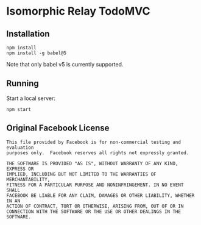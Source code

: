 # Isomorphic Relay TodoMVC

## Installation

```
npm install
npm install -g babel@5
```
Note that only babel v5 is currently supported.

## Running

Start a local server:

```
npm start
```

## Original Facebook License

    This file provided by Facebook is for non-commercial testing and evaluation
    purposes only.  Facebook reserves all rights not expressly granted.

    THE SOFTWARE IS PROVIDED "AS IS", WITHOUT WARRANTY OF ANY KIND, EXPRESS OR
    IMPLIED, INCLUDING BUT NOT LIMITED TO THE WARRANTIES OF MERCHANTABILITY,
    FITNESS FOR A PARTICULAR PURPOSE AND NONINFRINGEMENT. IN NO EVENT SHALL
    FACEBOOK BE LIABLE FOR ANY CLAIM, DAMAGES OR OTHER LIABILITY, WHETHER IN AN
    ACTION OF CONTRACT, TORT OR OTHERWISE, ARISING FROM, OUT OF OR IN
    CONNECTION WITH THE SOFTWARE OR THE USE OR OTHER DEALINGS IN THE SOFTWARE.
